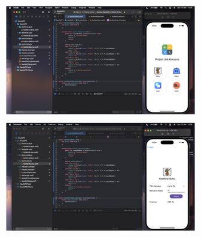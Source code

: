 ![Deskripsi Gambar](https://github.com/naufaladli0406/TugasP2_MobileProgramming/blob/main/1.png?raw=true)
---------
![Deskripsi Gambar](https://github.com/naufaladli0406/TugasP2_MobileProgramming/blob/main/2.png?raw=true)


